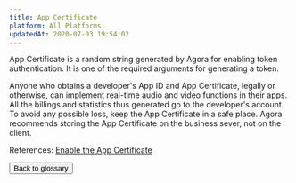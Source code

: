 ```yaml
---
title: App Certificate
platform: All Platforms
updatedAt: 2020-07-03 19:54:02
---
```

App Certificate is a random string generated by Agora for enabling token authentication. It is one of the required arguments for generating a token.

Anyone who obtains a developer's App ID and App Certificate, legally or otherwise, can implement real-time audio and video functions in their apps. All the billings and statistics thus generated go to the developer's account. To avoid any possible loss, keep the App Certificate in a safe place. Agora recommends storing the App Certificate on the business sever, not on the client.

<div class="alert info">References: <a href="https://docs.agora.io/en/Agora%20Platform/token#appcertificate">Enable the App Certificate</a></div>

<a href="./terms"><button>Back to glossary</button></a>